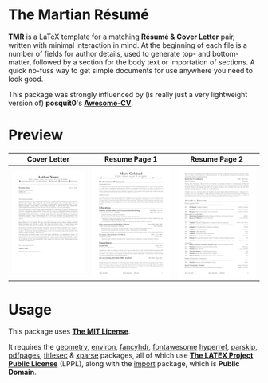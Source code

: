 # The Martian Résumé
**TMR** is a LaTeX template for a matching **Résumé & Cover Letter** pair, written with minimal interaction in mind. At the beginning of each file is a number of fields for author details, used to generate top- and bottom-matter, followed by a section for the body text or importation of sections. A quick no-fuss way to get simple documents for use anywhere you need to look good.

This package was strongly influenced by (is really just a very lightweight version of) **posquit0**'s [**Awesome-CV**](https://github.com/posquit0/Awesome-CV).

# Preview
| Cover Letter | Resume Page 1 | Resume Page 2 |
|:---:|:---:|:---:|
| [![Cover Letter](/examples/coverletter.png?raw=true)](examples/coverletter-example.pdf) | [![Résumé Page 1](/examples/resume1.png?raw=true)](examples/resume-example.pdf) | [![Résumé Page 2](/examples/resume2.png?raw=true)](examples/resume-example.pdf) |

# Usage
This package uses [**The MIT License**](https://opensource.org/licenses/MIT).

It requires the [geometry](http://mirror.aarnet.edu.au/pub/CTAN/macros/latex/contrib/geometry/geometry.pdf), [environ](http://mirror.lagoon.nc/pub/ctan/macros/latex/contrib/environ/environ.pdf),
[fancyhdr](http://mirror.aarnet.edu.au/pub/CTAN/macros/latex/contrib/fancyhdr/fancyhdr.pdf), [fontawesome](http://mirror.aarnet.edu.au/pub/CTAN/fonts/fontawesome/doc/fontawesome.pdf) [hyperref](http://ftp.math.purdue.edu/mirrors/ctan.org/macros/latex/contrib/hyperref/doc/manual.pdf), [parskip](http://mirror.aarnet.edu.au/pub/CTAN/macros/latex/contrib/parskip/parskip-doc.pdf), [pdfpages](http://mirror.aarnet.edu.au/pub/CTAN/macros/latex/contrib/pdfpages/pdfpages.pdf),
[titlesec](http://mirror.lagoon.nc/pub/ctan/macros/latex/contrib/titlesec/titlesec.pdf) &
[xparse](http://ctan.math.utah.edu/ctan/tex-archive/macros/latex/contrib/l3packages/xparse.pdf) packages, all of which use [**The LATEX Project Public License**](http://www.latex-project.org/lppl) (LPPL), along with the [import](http://mirror.aarnet.edu.au/pub/CTAN/macros/latex/contrib/import/import.pdf) package, which is **Public Domain**.
